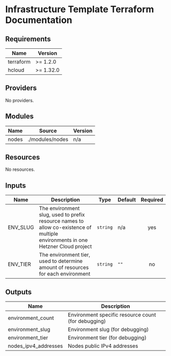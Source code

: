 # Infrastructure Template Terraform Documentation

<!-- BEGIN_TF_DOCS -->
## Requirements

| Name | Version |
|------|---------|
| terraform | >= 1.2.0 |
| hcloud | >= 1.32.0 |

## Providers

No providers.

## Modules

| Name | Source | Version |
|------|--------|---------|
| nodes | ./modules/nodes | n/a |

## Resources

No resources.

## Inputs

| Name | Description | Type | Default | Required |
|------|-------------|------|---------|:--------:|
| ENV\_SLUG | The environment slug, used to prefix resource names to allow co-existence of multiple environments in one Hetzner Cloud project | `string` | n/a | yes |
| ENV\_TIER | The environment tier, used to determine amount of resources for each environment | `string` | `""` | no |

## Outputs

| Name | Description |
|------|-------------|
| environment\_count | Environment specific resource count (for debugging) |
| environment\_slug | Environment slug (for debugging) |
| environment\_tier | Environment tier (for debugging) |
| nodes\_ipv4\_addresses | Nodes public IPv4 addresses |
<!-- END_TF_DOCS -->
